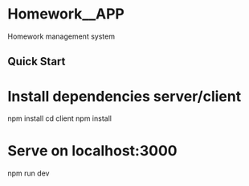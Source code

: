 # Homework__APP
Homework management system
## Quick Start
# Install dependencies server/client
npm install
cd client
npm install

# Serve on localhost:3000
npm run dev
